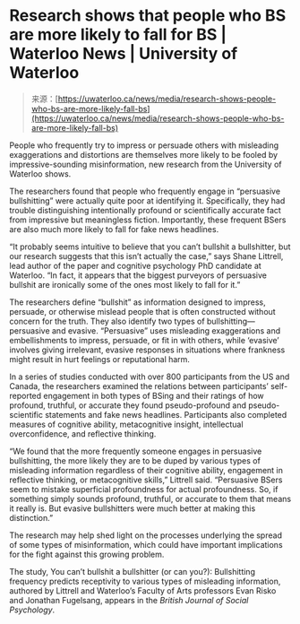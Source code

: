 <!--yml
category: 未分类
date: 2024-05-27 15:00:39
-->

# Research shows that people who BS are more likely to fall for BS | Waterloo News | University of Waterloo

> 来源：[https://uwaterloo.ca/news/media/research-shows-people-who-bs-are-more-likely-fall-bs](https://uwaterloo.ca/news/media/research-shows-people-who-bs-are-more-likely-fall-bs)

People who frequently try to impress or persuade others with misleading exaggerations and distortions are themselves more likely to be fooled by impressive-sounding misinformation, new research from the University of Waterloo shows. 

The researchers found that people who frequently engage in “persuasive bullshitting” were actually quite poor at identifying it. Specifically, they had trouble distinguishing intentionally profound or scientifically accurate fact from impressive but meaningless fiction. Importantly, these frequent BSers are also much more likely to fall for fake news headlines.

“It probably seems intuitive to believe that you can’t bullshit a bullshitter, but our research suggests that this isn’t actually the case,” says Shane Littrell, lead author of the paper and cognitive psychology PhD candidate at Waterloo. “In fact, it appears that the biggest purveyors of persuasive bullshit are ironically some of the ones most likely to fall for it.”

The researchers define “bullshit” as information designed to impress, persuade, or otherwise mislead people that is often constructed without concern for the truth. They also identify two types of bullshitting— persuasive and evasive. “Persuasive” uses misleading exaggerations and embellishments to impress, persuade, or fit in with others, while ‘evasive’ involves giving irrelevant, evasive responses in situations where frankness might result in hurt feelings or reputational harm. 

In a series of studies conducted with over 800 participants from the US and Canada, the researchers examined the relations between participants’ self-reported engagement in both types of BSing and their ratings of how profound, truthful, or accurate they found pseudo-profound and pseudo-scientific statements and fake news headlines. Participants also completed measures of cognitive ability, metacognitive insight, intellectual overconfidence, and reflective thinking.

“We found that the more frequently someone engages in persuasive bullshitting, the more likely they are to be duped by various types of misleading information regardless of their cognitive ability, engagement in reflective thinking, or metacognitive skills,” Littrell said. “Persuasive BSers seem to mistake superficial profoundness for actual profoundness. So, if something simply sounds profound, truthful, or accurate to them that means it really is. But evasive bullshitters were much better at making this distinction.” 

The research may help shed light on the processes underlying the spread of some types of misinformation, which could have important implications for the fight against this growing problem. 

The study, You can’t bullshit a bullshitter (or can you?): Bullshitting frequency predicts receptivity to various types of misleading information, authored by Littrell and Waterloo’s Faculty of Arts professors Evan Risko and Jonathan Fugelsang, appears in the *British Journal of Social Psychology*.